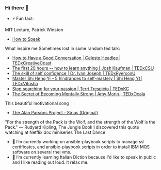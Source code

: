 ### Hi there 👋


- ⚡ Fun fact:

MIT Lecture, Patrick Winston
- [How to Speak](https://www.youtube.com/watch?v=Unzc731iCUY)

What inspire me
Sometimes lost in some random ted talk:
- [How to Have a Good Conversation | Celeste Headlee | TEDxCreativeCoast](https://www.youtube.com/watch?v=H6n3iNh4XLI)
- [The first 20 hours -- how to learn anything | Josh Kaufman | TEDxCSU](https://www.youtube.com/watch?v=5MgBikgcWnY)
- [The skill of self confidence | Dr. Ivan Joseph | TEDxRyersonU](https://www.youtube.com/watch?v=w-HYZv6HzAs)
- [Master Shi Heng Yi – 5 hindrances to self-mastery | Shi Heng YI | TEDxVitosha](https://www.youtube.com/watch?v=4-079YIasck)
- [Stop searching for your passion | Terri Trespicio | TEDxKC](https://www.youtube.com/watch?v=6MBaFL7sCb8)
- [The Secret of Becoming Mentally Strong | Amy Morin | TEDxOcala](https://www.youtube.com/watch?v=TFbv757kup4)

This beautiful motivational song
- [The Alan Parsons Project - Sirius (Original)](https://www.youtube.com/watch?v=feoHV5JUbuo)

"For the strength of the Pack is the Wolf, and the strength of the Wolf is the Pack."
― Rudyard Kipling, The Jungle Book
I discovered this quote watching at Netflix doc miniseries The Last Dance.

- 🔭 I’m currently working on ansible-playbook scripts to manage ssl certificates, and ansible-playbook scripts in order to install IBM MQS software on several rhel vms.
- 🌱 I’m currently learning Italian Diction because I'd like to speak in public and I like reading out loud. It relax me.
<!--
**rhacrsse/rhacrsse** is a ✨ _special_ ✨ repository because its `README.md` (this file) appears on your GitHub profile.

Here are some ideas to get you started:

- 🔭 I’m currently working on ...
- 🌱 I’m currently learning ...
- 👯 I’m looking to collaborate on ...
- 🤔 I’m looking for help with ...
- 💬 Ask me about ...
- 📫 How to reach me: ...
- 😄 Pronouns: ...
- ⚡ Fun fact: ...
-->
